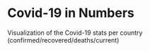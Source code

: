# Covid-19 in Numbers

Visualization of the Covid-19 stats per country (confirmed/recovered/deaths/current)